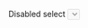 <Label for="select-disabled" labelclass="mb-2">Disabled select</Label>
<Select
    id="select-disabled"
    disabled
    items={countries}
    placeholder="You can't select anything..."
/>